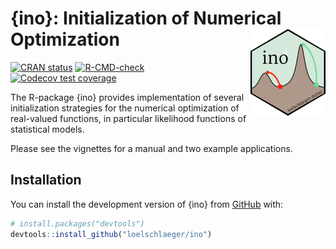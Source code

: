 
<!-- README.md is generated from README.Rmd. Please edit that file -->

# {ino}: Initialization of Numerical Optimization <img src="man/figures/logo.png" align="right" height="139" />

<!-- badges: start -->

[![CRAN
status](https://www.r-pkg.org/badges/version/ino)](https://CRAN.R-project.org/package=ino)
[![R-CMD-check](https://github.com/loelschlaeger/ino/workflows/R-CMD-check/badge.svg)](https://github.com/loelschlaeger/ino/actions)
[![Codecov test
coverage](https://codecov.io/gh/loelschlaeger/ino/branch/master/graph/badge.svg)](https://app.codecov.io/gh/loelschlaeger/ino?branch=master)
<!-- badges: end -->

The R-package {ino} provides implementation of several initialization
strategies for the numerical optimization of real-valued functions, in
particular likelihood functions of statistical models.

Please see the vignettes for a manual and two example applications.

## Installation

You can install the development version of {ino} from
[GitHub](https://github.com/) with:

``` r
# install.packages("devtools")
devtools::install_github("loelschlaeger/ino")
```
